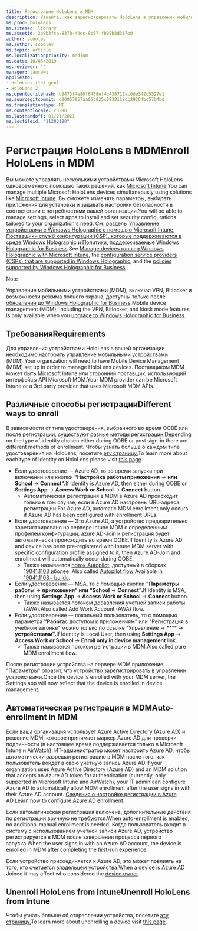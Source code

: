 ```yaml
---
title: Регистрация HoloLens в MDM
description: Узнайте, как зарегистрировать HoloLens в управлении мобильными устройствами (MDM) для упростить управление несколькими устройствами.
ms.prod: hololens
ms.sitesec: library
ms.assetid: 2a9b3fca-8370-44ec-8b57-fb98b8d317b0
author: scooley
ms.author: scooley
ms.topic: article
ms.localizationpriority: medium
ms.date: 10/06/2019
ms.reviewer: ''
manager: laurawi
appliesto:
- HoloLens (1st gen)
- HoloLens 2
ms.openlocfilehash: b9473f4e80f6438ef4c438711ac0de342c5327e1
ms.sourcegitcommit: d20057957aa05c025c9838119cc29264bc57b4bd
ms.translationtype: MT
ms.contentlocale: ru-RU
ms.lasthandoff: 01/21/2021
ms.locfileid: "11283190"
---
```

# <span data-ttu-id="fdc89-103">Регистрация HoloLens в MDM</span><span class="sxs-lookup"><span data-stu-id="fdc89-103">Enroll HoloLens in MDM</span></span>

<span data-ttu-id="fdc89-104">Вы можете управлять несколькими устройствами Microsoft HoloLens одновременно с помощью таких решений, как [Microsoft Intune.](https://docs.microsoft.com/intune/windows-holographic-for-business)</span><span class="sxs-lookup"><span data-stu-id="fdc89-104">You can manage multiple Microsoft HoloLens devices simultaneously using solutions like [Microsoft Intune](https://docs.microsoft.com/intune/windows-holographic-for-business).</span></span> <span data-ttu-id="fdc89-105">Вы сможете изменять параметры, выбирать приложения для установки и задавать настройки безопасности в соответствии с потребностями вашей организации.</span><span class="sxs-lookup"><span data-stu-id="fdc89-105">You will be able to manage settings, select apps to install and set security configurations tailored to your organization's need.</span></span> <span data-ttu-id="fdc89-106">См. разделы [Управление устройствами с Windows Holographic с помощью Microsoft Intune](https://docs.microsoft.com/intune/windows-holographic-for-business), [Поставщики служб конфигурации (CSP), которые поддерживаются в среде Windows Holographic](https://msdn.microsoft.com/windows/hardware/commercialize/customize/mdm/configuration-service-provider-reference#hololens) и [Политики, поддерживаемые Windows Holographic for Business](https://msdn.microsoft.com/windows/hardware/commercialize/customize/mdm/policy-configuration-service-provider#hololenspolicies).</span><span class="sxs-lookup"><span data-stu-id="fdc89-106">See [Manage devices running Windows Holographic with Microsoft Intune](https://docs.microsoft.com/intune/windows-holographic-for-business), the [configuration service providers (CSPs) that are supported in Windows Holographic](https://msdn.microsoft.com/windows/hardware/commercialize/customize/mdm/configuration-service-provider-reference#hololens), and the [policies supported by Windows Holographic for Business](https://msdn.microsoft.com/windows/hardware/commercialize/customize/mdm/policy-configuration-service-provider#hololenspolicies).</span></span>

> [!NOTE]
> <span data-ttu-id="fdc89-107">Управление мобильными устройствами (MDM), включая VPN, Bitlocker и возможности режима полного экрана, доступны только после [обновления до Windows Holographic for Business](hololens1-upgrade-enterprise.md).</span><span class="sxs-lookup"><span data-stu-id="fdc89-107">Mobile device management (MDM), including the VPN, Bitlocker, and kiosk mode features, is only available when you [upgrade to Windows Holographic for Business](hololens1-upgrade-enterprise.md).</span></span>

## <span data-ttu-id="fdc89-108">Требования</span><span class="sxs-lookup"><span data-stu-id="fdc89-108">Requirements</span></span>

 <span data-ttu-id="fdc89-109">Для управления устройствами HoloLens в вашей организации необходимо настроить управление мобильными устройствами (MDM).</span><span class="sxs-lookup"><span data-stu-id="fdc89-109">Your organization will need to have Mobile Device Management (MDM) set up in order to manage HoloLens devices.</span></span> <span data-ttu-id="fdc89-110">Поставщиком MDM может быть Microsoft Intune или сторонний поставщик, использующий интерфейсы API Microsoft MDM.</span><span class="sxs-lookup"><span data-stu-id="fdc89-110">Your MDM provider can be Microsoft Intune or a 3rd party provider that uses Microsoft MDM APIs.</span></span>
 
## <span data-ttu-id="fdc89-111">Различные способы регистрации</span><span class="sxs-lookup"><span data-stu-id="fdc89-111">Different ways to enroll</span></span>

<span data-ttu-id="fdc89-112">В зависимости от типа удостоверения, выбранного во время OOBE или после регистрации, существуют разные методы регистрации.</span><span class="sxs-lookup"><span data-stu-id="fdc89-112">Depending on the type of identity chosen either during OOBE or post sign-in there are different methods of enrollment.</span></span> <span data-ttu-id="fdc89-113">Чтобы узнать больше о каждом типе удостоверения на HoloLens, посетите [эту страницу.](hololens-identity.md)</span><span class="sxs-lookup"><span data-stu-id="fdc89-113">To learn more about each type of Identity on HoloLens please visit [this page](hololens-identity.md).</span></span>

- <span data-ttu-id="fdc89-114">Если удостоверение — Azure AD, то во время запуска при включении или кнопки **"Настройка работы приложения**  ->  **или School**  ->  **Connect".**</span><span class="sxs-lookup"><span data-stu-id="fdc89-114">If Identity is Azure AD, then either during OOBE or **Settings App** -> **Access Work or School** -> **Connect** button.</span></span>
    - <span data-ttu-id="fdc89-115">Автоматическая регистрация в MDM в Azure AD происходит только в том случае, если в Azure AD настроены URL-адреса регистрации.</span><span class="sxs-lookup"><span data-stu-id="fdc89-115">For Azure AD, automatic MDM enrollment only occurs if Azure AD has been configured with enrollment URLs.</span></span>
- <span data-ttu-id="fdc89-116">Если удостоверение — Это Azure AD, а устройство предварительно зарегистрировано на сервере Intune MDM с определенным профилем конфигурации, azure AD-Join и регистрация будет автоматически происходить во время OOBE.</span><span class="sxs-lookup"><span data-stu-id="fdc89-116">If Identity is Azure AD and device has been pre-registered with Intune MDM server with specific configuration profile assigned to it, then Azure AD-Join and enrollment will automatically occur during OOBE.</span></span>
    - <span data-ttu-id="fdc89-117">Также называется [поток Autopilot,](hololens2-autopilot.md) доступный в сборках [19041.1103 и](hololens-release-notes.md#windows-holographic-version-2004)более .</span><span class="sxs-lookup"><span data-stu-id="fdc89-117">Also called [Autopilot flow](hololens2-autopilot.md) Available in [19041.1103+ builds](hololens-release-notes.md#windows-holographic-version-2004).</span></span>
- <span data-ttu-id="fdc89-118">Если удостоверение — MSA, то с помощью кнопки **"Параметры работы**  ->  **приложения" или "School**  ->  **Connect".**</span><span class="sxs-lookup"><span data-stu-id="fdc89-118">If Identity is MSA, then using **Settings App** -> **Access Work or School** -> **Connect** button.</span></span>
    - <span data-ttu-id="fdc89-119">Также называется потоком добавления учетной записи работы (AWA).</span><span class="sxs-lookup"><span data-stu-id="fdc89-119">Also called Add Work Account (AWA) flow.</span></span>
- <span data-ttu-id="fdc89-120">Если удостоверение — локальный пользователь, то с помощью параметра **"Работа**с доступом к приложениям" или "Регистрация в учебном загонке" можно только по ссылке "Управление  ->  \*\*\*\*  ->  **устройствами".**</span><span class="sxs-lookup"><span data-stu-id="fdc89-120">If Identity is Local User, then using **Settings App** -> **Access Work or School** -> **Enroll only in device management** link.</span></span>
    - <span data-ttu-id="fdc89-121">Также называется потоком регистрации в MDM.</span><span class="sxs-lookup"><span data-stu-id="fdc89-121">Also called pure MDM enrollment flow.</span></span>

<span data-ttu-id="fdc89-122">После регистрации устройства на сервере MDM приложение "Параметры" отразит, что устройство зарегистрировать в управлении устройствами.</span><span class="sxs-lookup"><span data-stu-id="fdc89-122">Once the device is enrolled with your MDM server, the Settings app will now reflect that the device is enrolled in device management.</span></span>

## <span data-ttu-id="fdc89-123">Автоматическая регистрация в MDM</span><span class="sxs-lookup"><span data-stu-id="fdc89-123">Auto-enrollment in MDM</span></span>

<span data-ttu-id="fdc89-124">Если ваша организация использует Azure Active Directory (Azure AD) и решение MDM, которое принимает маркер Azure AD для проверки подлинности (в настоящее время поддерживается только в Microsoft Intune и AirWatch), ИТ-администратор может настроить Azure AD, чтобы автоматически разрешал регистрацию в MDM после того, как пользователь войдет в свою учетную запись Azure AD.</span><span class="sxs-lookup"><span data-stu-id="fdc89-124">If your organization uses Azure Active Directory (Azure AD) and an MDM solution that accepts an Azure AD token for authentication (currently, only supported in Microsoft Intune and AirWatch), your IT admin can configure Azure AD to automatically allow MDM enrollment after the user signs in with their Azure AD account.</span></span> [<span data-ttu-id="fdc89-125">Сведения о настройке регистрации в Azure AD.</span><span class="sxs-lookup"><span data-stu-id="fdc89-125">Learn how to configure Azure AD enrollment.</span></span>](https://docs.microsoft.com/mem/intune/enrollment/windows-enroll#enable-windows-10-automatic-enrollment)

<span data-ttu-id="fdc89-126">Если автоматическая регистрация включена, дополнительные действия по регистрации вручную не требуются.</span><span class="sxs-lookup"><span data-stu-id="fdc89-126">When auto-enrollment is enabled, no additional manual enrollment is needed.</span></span> <span data-ttu-id="fdc89-127">Когда пользователь входит в систему с использованием учетной записи Azure AD, устройство регистрируется в MDM после завершения процесса первого запуска.</span><span class="sxs-lookup"><span data-stu-id="fdc89-127">When the user signs in with an Azure AD account, the device is enrolled in MDM after completing the first-run experience.</span></span>

<span data-ttu-id="fdc89-128">Если устройство присоединяется к Azure AD, это может повлиять на того, кто считается [владельцем устройства.](security-adminless-os.md#device-owner)</span><span class="sxs-lookup"><span data-stu-id="fdc89-128">When a device is Azure AD Joined it may affect who considered the [device owner](security-adminless-os.md#device-owner).</span></span>

## <span data-ttu-id="fdc89-129">Unenroll HoloLens from Intune</span><span class="sxs-lookup"><span data-stu-id="fdc89-129">Unenroll HoloLens from Intune</span></span>

<span data-ttu-id="fdc89-130">Чтобы узнать больше об откреплении устройства, посетите [эту страницу.](https://docs.microsoft.com/windows/client-management/mdm/disconnecting-from-mdm-unenrollment)</span><span class="sxs-lookup"><span data-stu-id="fdc89-130">To learn more about unenrolling a device visit [this page](https://docs.microsoft.com/windows/client-management/mdm/disconnecting-from-mdm-unenrollment).</span></span> 
